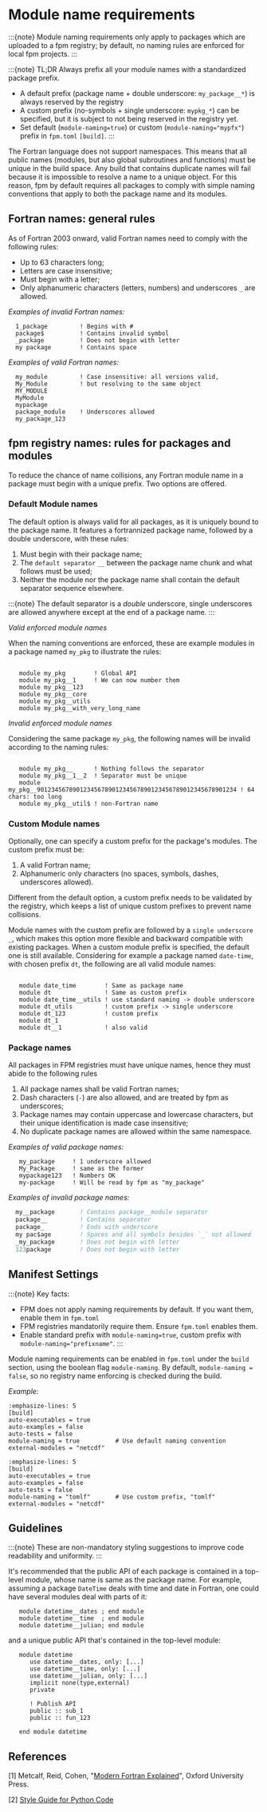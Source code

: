 # Module name requirements

:::{note}
Module naming requirements only apply to packages which are uploaded to a fpm registry; by default, no naming rules are enforced for local fpm projects.
:::

:::{note}
TL;DR Always prefix all your module names with a standardized package prefix.
- A default prefix (package name + double underscore: `my_package__*`) is always reserved by the registry
- A custom prefix (no-symbols + single underscore: `mypkg_*`) can be specified, but it is subject to not being reserved in the registry yet.
- Set default (`module-naming=true`) or custom (`module-naming="mypfx"`) prefix in `fpm.toml` `[build]`.
:::

The Fortran language does not support namespaces. This means that all public names (modules, but also global subroutines and functions) must be unique in the build space.
Any build that contains duplicate names will fail because it is impossible to resolve a name to a unique object.
For this reason, fpm by default requires all packages to comply with simple naming conventions that apply to both the package name and its modules.


## Fortran names: general rules

As of Fortran 2003 onward, valid Fortran names need to comply with the following rules:

- Up to 63 characters long;
- Letters are case insensitive;
- Must begin with a letter;
- Only alphanumeric characters (letters, numbers) and underscores `_` are allowed.

*Examples of invalid Fortran names:*

```{code-block} fortran
  1_package         ! Begins with #
  package$          ! Contains invalid symbol
  _package          ! Does not begin with letter
  my package        ! Contains space
```

*Examples of valid Fortran names:*

```{code-block} fortran
  my_module         ! Case insensitive: all versions valid,
  My_Module         ! but resolving to the same object
  MY_MODULE
  MyModule
  mypackage
  package_module    ! Underscores allowed
  my_package_123
```

## fpm registry names: rules for packages and modules

To reduce the chance of name collisions, any Fortran module name in a package must begin with a unique prefix.
Two options are offered.

### Default Module names

The default option is always valid for all packages, as it is uniquely bound to the package name. It features a fortrannized package name, followed by a double underscore, with these rules:

1. Must begin with their package name;
2. The ``default separator`` `__` between the package name chunk and what follows must be used;
3. Neither the module nor the package name shall contain the default separator sequence elsewhere.

:::{note}
The default separator is a *double* underscore, single underscores are allowed anywhere except at the end of a package name.
:::

*Valid enforced module names*

When the naming conventions are enforced, these are example modules in a package named `my_pkg` to illustrate the rules:

```{code-block} fortran

   module my_pkg        ! Global API
   module my_pkg__1     ! We can now number them
   module my_pkg__123
   module my_pkg__core
   module my_pkg__utils
   module my_pkg__with_very_long_name
```

*Invalid enforced module names*

Considering the same package `my_pkg`, the following names will be invalid according to the naming rules:

```{code-block} fortran

   module my_pkg__      ! Nothing follows the separator
   module my_pkg__1__2  ! Separator must be unique
   module my_pkg__90123456789012345678901234567890123456789012345678901234 ! 64 chars: too long
   module my_pkg__util$ ! non-Fortran name
```

### Custom Module names

Optionally, one can specify a custom prefix for the package's modules. The custom prefix must be:

1. A valid Fortran name;
2. Alphanumeric only characters (no spaces, symbols, dashes, underscores allowed).

Different from the default option, a custom prefix needs to be validated by the registry, which keeps a
list of unique custom prefixes to prevent name collisions.

Module names with the custom prefix are followed by a ``single underscore`` `_`, which makes this option more flexible and backward compatible with existing packages.
When a custom module prefix is specified, the default one is still available. Considering for example a package named `date-time`, with chosen prefix `dt`, the following are all valid module names:

```{code-block} fortran

   module date_time        ! Same as package name
   module dt               ! Same as custom prefix
   module date_time__utils ! use standard naming -> double underscore
   module dt_utils         ! custom prefix -> single underscore
   module dt_123           ! custom prefix
   module dt_1
   module dt__1            ! also valid
```

### Package names

All packages in FPM registries must have unique names, hence they must abide to the following rules

1. All package names shall be valid Fortran names;
2. Dash characters (`-`) are also allowed, and are treated by fpm as underscores;
3. Package names may contain uppercase and lowercase characters, but their unique identification is made case insensitive;
4. No duplicate package names are allowed within the same namespace.

*Examples of valid package names:*

```{code-block} fortran
   my_package     ! 1 underscore allowed
   My_Package     ! same as the former
   mypackage123   ! Numbers OK
   my-package     ! Will be read by fpm as "my_package"
```

*Examples of invalid package names:*

```fortran
  my__package       ! Contains package__module separator
  package__         ! Contains separator
  package_          ! Ends with underscore
  my pac$age        ! Spaces and all symbols besides `_` not allowed
  _my_package       ! Does not begin with letter
  123package        ! Does not begin with letter
```

## Manifest Settings

:::{note}
Key facts:
- FPM does not apply naming requirements by default. If you want them, enable them in `fpm.toml`
- FPM registries mandatorily require them. Ensure `fpm.toml` enables them.
- Enable standard prefix with `module-naming=true`, custom prefix with `module-naming="prefixname"`.
:::

Module naming requirements can be enabled in `fpm.toml` under the `build` section, using the boolean flag `module-naming`.
By default, `module-naming = false`, so no registry name enforcing is checked during the build.

*Example:*

```{code-block} toml
:emphasize-lines: 5
[build]
auto-executables = true
auto-examples = false
auto-tests = false
module-naming = true          # Use default naming convention
external-modules = "netcdf"
```

```{code-block} toml
:emphasize-lines: 5
[build]
auto-executables = true
auto-examples = false
auto-tests = false
module-naming = "tomlf"       # Use custom prefix, "tomlf"
external-modules = "netcdf"
```

## Guidelines

:::{note}
These are non-mandatory styling suggestions to improve code readability and uniformity.
:::

It's recommended that the public API of each package is contained in a top-level module, whose name is same as the package name.
For example, assuming a package ``DateTime`` deals with time and date in Fortran, one could have several modules deal with parts of it:

```{code-block} fortran
   module datetime__dates ; end module
   module datetime__time  ; end module
   module datetime__julian; end module
```

and a unique public API that's contained in the top-level module:

```{code-block} fortran
   module datetime
      use datetime__dates, only: [...]
      use datetime__time, only: [...]
      use datetime__julian, only: [...]
      implicit none(type,external)
      private

      ! Publish API
      public :: sub_1
      public :: fun_123

   end module datetime
```

## References

[1] Metcalf, Reid, Cohen, "[Modern Fortran Explained](https://dl.acm.org/doi/book/10.5555/2090092)", Oxford University Press.

[2] [Style Guide for Python Code](https://peps.python.org/pep-0008/#package-and-module-names)

